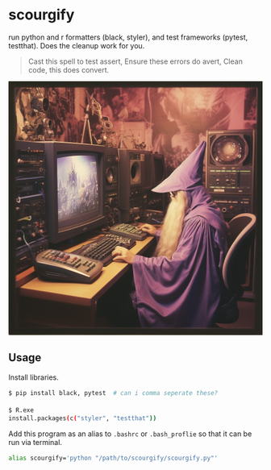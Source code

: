 # scourgify

run python and r formatters (black, styler), and test frameworks (pytest, testthat). Does the cleanup work for you.

> Cast this spell to test assert,
> Ensure these errors do avert,
> Clean code, this does convert.

![wizard](./images/poloroid.png)

## Usage

Install libraries.

``` bash
$ pip install black, pytest  # can i comma seperate these?

$ R.exe
install.packages(c("styler", "testthat"))
```

Add this program as an alias to `.bashrc` or `.bash_proflie` so that it can be run via terminal.

```bash
alias scourgify='python "/path/to/scourgify/scourgify.py"'
```

